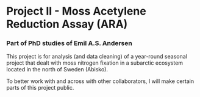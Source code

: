 
<!-- README.md is generated from README.Rmd. Please edit that file -->

# Project II - Moss Acetylene Reduction Assay (ARA)

### Part of PhD studies of Emil A.S. Andersen

<!-- badges: start -->
<!-- badges: end -->

This project is for analysis (and data cleaning) of a year-round
seasonal project that dealt with moss nitrogen fixation in a subarctic
ecosystem located in the north of Sweden (Abisko).

To better work with and across with other collaborators, I will make
certain parts of this project public.
